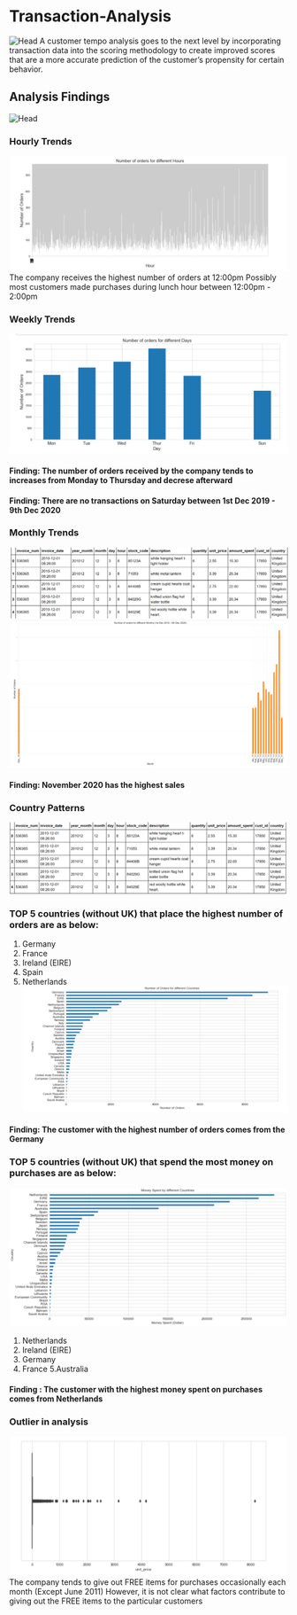 # Transaction-Analysis
![Head](Images/Head.PNG)
A customer tempo analysis goes to the next level by incorporating transaction data into the scoring methodology to create improved scores that are a more accurate prediction of the customer’s propensity for certain behavior.


## Analysis Findings

![Head](Images/)

### Hourly Trends
![Head](Images/Hourly_orders.PNG)
The company receives the highest number of orders at 12:00pm
Possibly most customers made purchases during lunch hour between 12:00pm - 2:00pm


### Weekly Trends
![Head](Images/Daily_orders.PNG)
#### Finding: The number of orders received by the company tends to increases from Monday to Thursday and decrese afterward
#### Finding: There are no transactions on Saturday between 1st Dec 2019 - 9th Dec 2020

### Monthly Trends
![Head](Images/Monthly_orders.PNG)
![Head](Images/Monthly_orders2.PNG)
####  Finding: November 2020 has the highest sales

### Country Patterns
![Head](Images/Country_patterns.PNG)
### TOP 5 countries (without UK) that place the highest number of orders are as below:
1. Germany
2. France
3. Ireland (EIRE)
4. Spain
5. Netherlands
![Head](Images/Country_orders.PNG)
#### Finding: The customer with the highest number of orders comes from the Germany

### TOP 5 countries (without UK) that spend the most money on purchases are as below:
![Head](Images/Country_money_spent.PNG) 
1. Netherlands
2. Ireland (EIRE)
3. Germany
4. France
5.Australia
#### Finding : The customer with the highest money spent on purchases comes from Netherlands

### Outlier in analysis
![Head](Images/free_item.PNG)
The company tends to give out FREE items for purchases occasionally each month (Except June 2011)
However, it is not clear what factors contribute to giving out the FREE items to the particular customers
